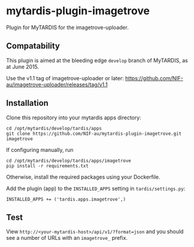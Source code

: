 # mytardis-plugin-imagetrove

Plugin for MyTARDIS for the imagetrove-uploader.

## Compatability

This plugin is aimed at the bleeding edge ```develop``` branch of
MyTARDIS, as at June 2015.

Use the v1.1 tag of imagetrove-uploader or later: https://github.com/NIF-au/imagetrove-uploader/releases/tag/v1.1

## Installation

Clone this repository into your mytardis apps directory:

    cd /opt/mytardis/develop/tardis/apps
    git clone https://github.com/NIF-au/mytardis-plugin-imagetrove.git imagetrove

If configuring manually, run

    cd /opt/mytardis/develop/tardis/apps/imagetrove
    pip install -r requirements.txt

Otherwise, install the required packages using your Dockerfile.

Add the plugin (app) to the ```INSTALLED_APPS``` setting in ```tardis/settings.py```:

    INSTALLED_APPS += ('tardis.apps.imagetrove',)

## Test

View ```http://<your-mytardis-host>/api/v1/?format=json``` and you
should see a number of URLs with an ```imagetrove_``` prefix.
